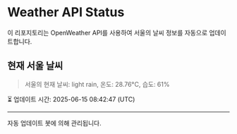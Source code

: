 
# Weather API Status

이 리포지토리는 OpenWeather API를 사용하여 서울의 날씨 정보를 자동으로 업데이트합니다.

## 현재 서울 날씨
> 서울의 현재 날씨: light rain, 온도: 28.76°C, 습도: 61%

⏳ 업데이트 시간: 2025-06-15 08:42:47 (UTC)

---
자동 업데이트 봇에 의해 관리됩니다.
